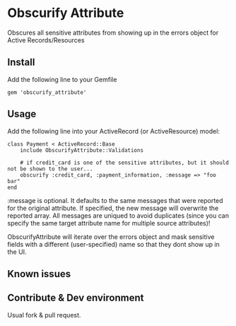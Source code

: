 # Obscurify Attribute

Obscures all sensitive attributes from showing up in the errors object for Active Records/Resources

## Install

Add the following line to your Gemfile

    gem 'obscurify_attribute'

## Usage

Add the following line into your ActiveRecord (or ActiveResource) model:

    class Payment < ActiveRecord::Base
        include ObscurifyAttribute::Validations

        # if credit_card is one of the sensitive attributes, but it should not be shown to the user...
        obscurify :credit_card, :payment_information, :message => "foo bar"
    end

:message is optional. It defaults to the same messages that were reported for the original attribute.
If specified, the new message will overwrite the reported array. All messages are uniqued to avoid duplicates
(since you can specify the same target attribute name for multiple source attributes)!


ObscurifyAttribute will iterate over the errors object and mask sensitive fields with a different
(user-specified) name so that they dont show up in the UI.

## Known issues

## Contribute & Dev environment

Usual fork & pull request.
